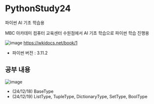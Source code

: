 # PythonStudy24
파이썬 AI 기초 학습용

MBC 아카데미 컴퓨터 교육센터 수원점에서 AI 기초 학습으로 파이썬 학습 진행용

![image](https://github.com/user-attachments/assets/18a29183-16d6-4490-a853-42d7d0ab9ccd)
https://wkidocs.net/book/1

- 파이썬 버전 : 3.11.2

## 공부 내용

![image](https://github.com/user-attachments/assets/11c14d01-59f5-4cf7-864a-796ddf89242e)
- (24/12/18) BaseType
- (24/12/19) ListType, TupleType, DictionaryType, SetType, BoolType

